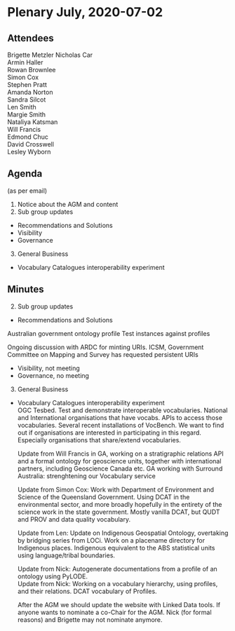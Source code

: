 # Plenary July, 2020-07-02

## Attendees
Brigette Metzler
Nicholas Car  
Armin Haller    
Rowan Brownlee  
Simon Cox  
Stephen Pratt   
Amanda Norton  
Sandra Silcot  
Len Smith  
Margie Smith  
Nataliya Katsman  
Will Francis  
Edmond Chuc  
David Crosswell  
Lesley Wyborn  


## Agenda
(as per email)

1.	Notice about the AGM and content  
2.	Sub group updates  
  - Recommendations and Solutions  
  - Visibility  
  - Governance  
3.	General Business  
  - Vocabulary Catalogues interoperability experiment  


## Minutes

2.	Sub group updates  
  - Recommendations and Solutions  

  Australian government ontology profile
  Test instances against profiles

  Ongoing discussion with ARDC for minting URIs. ICSM, Government Committee on Mapping and Survey has requested persistent URIs
  - Visibility, not meeting  
  - Governance, no meeting  

3.	General Business  

 - Vocabulary Catalogues interoperability experiment  
   OGC Tesbed. Test and demonstrate interoperable vocabularies. National and International organisations that have vocabs. APIs to access those vocabularies. Several recent installations of VocBench. We want to find out if organisations are interested in participating in this regard. Especially organisations that share/extend vocabularies.

   Update from Will Francis in GA, working on a stratigraphic relations API and a formal ontology for geoscience units, together with international partners, including Geoscience Canada etc.
   GA working with Surround Australia: strenghtening our Vocabulary service  

   Update from Simon Cox: Work with Department of Environment and Science of the Queensland Government. Using DCAT in the environmental sector, and more broadly hopefully in the entirety of the science work in the state government. Mostly vanilla DCAT, but QUDT and PROV and data quality vocabulary.  
  
   Update from Len: Update on Indigenous Geospatial Ontology, overtaking by bridging series from LOCi. Work on a placename directory for Indigenous places. Indigenous equivalent to the ABS statistical units using language/tribal boundaries.  


   Update from Nick: Autogenerate documentations from a profile of an ontology using PyLODE.  
   Update from Nick: Working on a vocabulary hierarchy, using profiles, and their relations. DCAT vocabulary of Profiles.  
   
   After the AGM we should update the website with Linked Data tools.
   If anyone wants to nominate a co-Chair for the AGM. Nick (for formal reasons) and Brigette may not nominate anymore.
   
